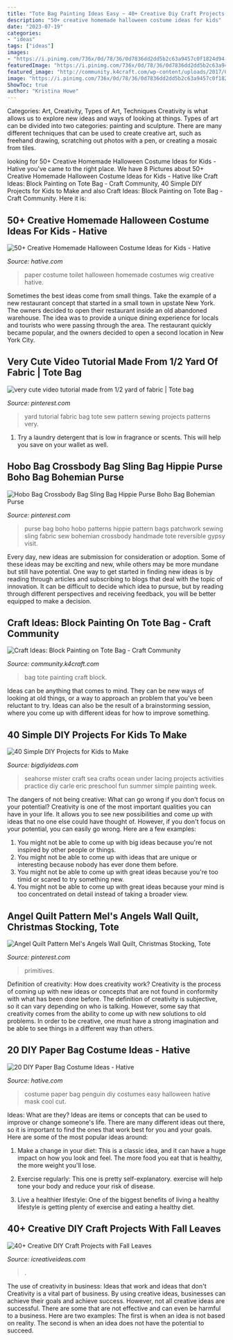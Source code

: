 ```yaml
---
title: "Tote Bag Painting Ideas Easy ~ 40+ Creative Diy Craft Projects With Fall Leaves"
description: "50+ creative homemade halloween costume ideas for kids"
date: "2023-07-19"
categories:
- "ideas"
tags: ["ideas"]
images:
- "https://i.pinimg.com/736x/0d/78/36/0d7836dd2dd5b2c63a9457c0f1824d94--hippie-purse-hippie-bags.jpg"
featuredImage: "https://i.pinimg.com/736x/0d/78/36/0d7836dd2dd5b2c63a9457c0f1824d94--hippie-purse-hippie-bags.jpg"
featured_image: "http://community.k4craft.com/wp-content/uploads/2017/07/Block-print-ideas-7.jpg"
image: "https://i.pinimg.com/736x/0d/78/36/0d7836dd2dd5b2c63a9457c0f1824d94--hippie-purse-hippie-bags.jpg"
ShowToc: true
author: "Kristina Howe"
---
```



Categories: Art, Creativity, Types of Art, Techniques
Creativity is what allows us to explore new ideas and ways of looking at things. Types of art can be divided into two categories: painting and sculpture. There are many different techniques that can be used to create creative art, such as freehand drawing, scratching out photos with a pen, or creating a mosaic from tiles.

	

		
looking for 50+ Creative Homemade Halloween Costume Ideas for Kids - Hative you've came to the right place. We have 8 Pictures about 50+ Creative Homemade Halloween Costume Ideas for Kids - Hative like Craft Ideas: Block Painting on Tote Bag - Craft Community, 40 Simple DIY Projects for Kids to Make and also Craft Ideas: Block Painting on Tote Bag - Craft Community. Here it is:
		
    
## 50+ Creative Homemade Halloween Costume Ideas For Kids - Hative

<img loading=lazy src="https://hative.com/wp-content/uploads/2014/03/costumes-for-kids/56-rollhead-toilet-paper-wig.jpg" onerror="this.onerror=null;this.src='https://tse1.mm.bing.net/th?id=OIP.-bbfhMOV9WB5xCM7HHM9vgHaJb&amp;pid=15.1';" alt="50+ Creative Homemade Halloween Costume Ideas for Kids - Hative">

_Source: hative.com_

>paper costume toilet halloween homemade costumes wig creative hative. 

	

Sometimes the best ideas come from small things. Take the example of a new restaurant concept that started in a small town in upstate New York. The owners decided to open their restaurant inside an old abandoned warehouse. The idea was to provide a unique dining experience for locals and tourists who were passing through the area. The restaurant quickly became popular, and the owners decided to open a second location in New York City.

    
## Very Cute Video Tutorial Made From 1/2 Yard Of Fabric | Tote Bag

<img loading=lazy src="https://i.pinimg.com/736x/56/c9/22/56c9229b807401928262ce340509c153.jpg" onerror="this.onerror=null;this.src='https://tse1.mm.bing.net/th?id=OIP.b066p6mmZzGajoEOJcONHQHaLG&amp;pid=15.1';" alt="very cute video tutorial made from 1/2 yard of fabric | Tote bag">

_Source: pinterest.com_

>yard tutorial fabric bag tote sew pattern sewing projects patterns very. 

	

1. Try a laundry detergent that is low in fragrance or scents. This will help you save on your wallet as well.

    
## Hobo Bag Crossbody Bag Sling Bag Hippie Purse Boho Bag Bohemian Purse

<img loading=lazy src="https://i.pinimg.com/736x/0d/78/36/0d7836dd2dd5b2c63a9457c0f1824d94--hippie-purse-hippie-bags.jpg" onerror="this.onerror=null;this.src='https://tse1.mm.bing.net/th?id=OIP.dncvUvFVDIDPuT6Tlv4QRgHaRv&amp;pid=15.1';" alt="Hobo Bag Crossbody Bag Sling Bag Hippie Purse Boho Bag Bohemian Purse">

_Source: pinterest.com_

>purse bag boho hobo patterns hippie pattern bags patchwork sewing sling fabric sew bohemian crossbody handmade tote reversible gypsy visit. 

	

Every day, new ideas are submission for consideration or adoption. Some of these ideas may be exciting and new, while others may be more mundane but still have potential. One way to get started in finding new ideas is by reading through articles and subscribing to blogs that deal with the topic of innovation. It can be difficult to decide which idea to pursue, but by reading through different perspectives and receiving feedback, you will be better equipped to make a decision.

    
## Craft Ideas: Block Painting On Tote Bag - Craft Community

<img loading=lazy src="http://community.k4craft.com/wp-content/uploads/2017/07/Block-print-ideas-7.jpg" onerror="this.onerror=null;this.src='https://tse3.mm.bing.net/th?id=OIP.QeaUSxYavieCbABc_detuQHaGf&amp;pid=15.1';" alt="Craft Ideas: Block Painting on Tote Bag - Craft Community">

_Source: community.k4craft.com_

>bag tote painting craft block. 

	

Ideas can be anything that comes to mind. They can be new ways of looking at old things, or a way to approach an problem that you've been reluctant to try. Ideas can also be the result of a brainstorming session, where you come up with different ideas for how to improve something.

    
## 40 Simple DIY Projects For Kids To Make

<img loading=lazy src="http://www.bigdiyideas.com/wp-content/uploads/2015/06/Mister-Seahorse-Craft.jpg" onerror="this.onerror=null;this.src='https://tse3.mm.bing.net/th?id=OIP._whv9kbReoDw8Ho7hIjpowHaLH&amp;pid=15.1';" alt="40 Simple DIY Projects for Kids to Make">

_Source: bigdiyideas.com_

>seahorse mister craft sea crafts ocean under lacing projects activities practice diy carle eric preschool fun summer simple painting week. 

	

The dangers of not being creative: What can go wrong if you don't focus on your potential?
Creativity is one of the most important qualities you can have in your life. It allows you to see new possibilities and come up with ideas that no one else could have thought of. However, if you don't focus on your potential, you can easily go wrong. Here are a few examples: 
1) You might not be able to come up with big ideas because you're not inspired by other people or things. 
2) You might not be able to come up with ideas that are unique or interesting because nobody has ever done them before. 
3) You might not be able to come up with great ideas because you're too timid or scared to try something new. 
4) You might not be able to come up with great ideas because your mind is too concentrated on detail instead of taking a broader view.

    
## Angel Quilt Pattern Mel&#039;s Angels Wall Quilt, Christmas Stocking, Tote

<img loading=lazy src="https://i.pinimg.com/736x/4f/8b/41/4f8b4124722181ffd19f893a5752fb88--folk-art-primitives.jpg" onerror="this.onerror=null;this.src='https://tse3.mm.bing.net/th?id=OIP.vuaKEZhetiieQLf_J_rAwAHaJ6&amp;pid=15.1';" alt="Angel Quilt Pattern Mel&#039;s Angels Wall Quilt, Christmas Stocking, Tote">

_Source: pinterest.com_

>primitives. 

	

Definition of creativity: How does creativity work?
Creativity is the process of coming up with new ideas or concepts that are not found in conformity with what has been done before. The definition of creativity is subjective, so it can vary depending on who is talking. However, some say that creativity comes from the ability to come up with new solutions to old problems. In order to be creative, one must have a strong imagination and be able to see things in a different way than others.

    
## 20 DIY Paper Bag Costume Ideas - Hative

<img loading=lazy src="https://hative.com/wp-content/uploads/2014/10/paper-bag-costume-ideas/12-penguin-costume.jpg" onerror="this.onerror=null;this.src='https://tse1.mm.bing.net/th?id=OIP.OS3L5Mj-PeccZd5kLFBHXwHaMY&amp;pid=15.1';" alt="20 DIY Paper Bag Costume Ideas - Hative">

_Source: hative.com_

>costume paper bag penguin diy costumes easy halloween hative mask cool cut. 

	

Ideas: What are they?
Ideas are items or concepts that can be used to improve or change someone's life. There are many different ideas out there, so it is important to find the ones that work best for you and your goals. Here are some of the most popular ideas around:
1. Make a change in your diet: This is a classic idea, and it can have a huge impact on how you look and feel. The more food you eat that is healthy, the more weight you'll lose.

2. Exercise regularly: This one is pretty self-explanatory. exercise will help tone your body and reduce your risk of disease.

3. Live a healthier lifestyle: One of the biggest benefits of living a healthy lifestyle is getting plenty of exercise and eating a healthy diet.

    
## 40+ Creative DIY Craft Projects With Fall Leaves

<img loading=lazy src="https://www.icreativeideas.com/wp-content/uploads/2015/10/leaf23.jpg" onerror="this.onerror=null;this.src='https://tse2.mm.bing.net/th?id=OIP.zF2S_3pPGhFUEaPHfwK1BgHaKP&amp;pid=15.1';" alt="40+ Creative DIY Craft Projects with Fall Leaves">

_Source: icreativeideas.com_

>. 

	

The use of creativity in business: Ideas that work and ideas that don't
Creativity is a vital part of business. By using creative ideas, businesses can achieve their goals and achieve success. However, not all creative ideas are successful. There are some that are not effective and can even be harmful to a business. Here are two examples: The first is when an idea is not based on reality. The second is when an idea does not have the potential to succeed.

